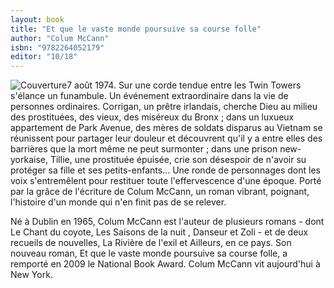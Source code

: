 ```yaml
---
layout: book
title: "Et que le vaste monde poursuive sa course folle"
author: "Colum McCann"
isbn: "9782264052179"
editor: "10/18"
---
```

![Couverture](/img/9782264052179.jpg)7 août 1974. Sur une corde tendue entre les Twin Towers s'élance un funambule. Un événement extraordinaire dans la vie de personnes ordinaires. Corrigan, un prêtre irlandais, cherche Dieu au milieu des prostituées, des vieux, des miséreux du Bronx ; dans un luxueux appartement de Park Avenue, des mères de soldats disparus au Vietnam se réunissent pour partager leur douleur et découvrent qu'il y a entre elles des barrières que la mort même ne peut surmonter ; dans une prison new-yorkaise, Tillie, une prostituée épuisée, crie son désespoir de n'avoir su protéger sa fille et ses petits-enfants... Une ronde de personnages dont les voix s'entremêlent pour restituer toute l'effervescence d'une époque. Porté par la grâce de l'écriture de Colum McCann, un roman vibrant, poignant, l'histoire d'un monde qui n'en finit pas de se relever.

Né à Dublin en 1965, Colum McCann est l'auteur de plusieurs romans - dont Le Chant du coyote, Les Saisons de la nuit , Danseur et Zoli - et de deux recueils de nouvelles, La Rivière de l'exil et Ailleurs, en ce pays. Son nouveau roman, Et que le vaste monde poursuive sa course folle, a remporté en 2009 le National Book Award. Colum McCann vit aujourd'hui à New York.